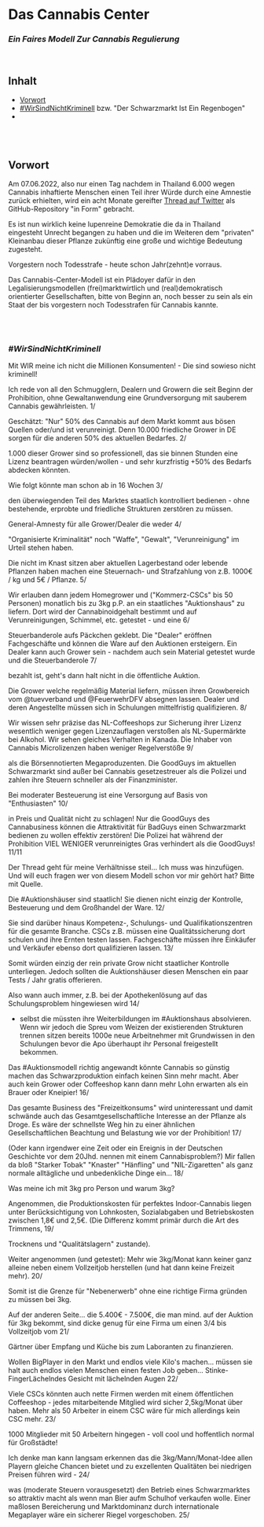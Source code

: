# Das Cannabis Center
### *Ein Faires Modell Zur Cannabis Regulierung*

<br>

## Inhalt

- [Vorwort](#Vorwort)
- [#WirSindNichtKriminell](#WirSindNichtKriminell) bzw. "Der Schwarzmarkt Ist Ein Regenbogen"
- 

<br>
<br>

## Vorwort<a id='Vorwort'></a>

Am 07.06.2022, also nur einen Tag nachdem in Thailand 6.000 wegen Cannabis inhaftierte Menschen einen Teil ihrer Würde durch eine Amnestie zurück erhielten, wird ein acht Monate gereifter [Thread auf Twitter](https://twitter.com/PeterNorml/status/1450430050281603075) als GitHub-Repository "in Form" gebracht.  

Es ist nun wirklich keine lupenreine Demokratie die da in Thailand eingesteht Unrecht begangen zu haben und die im Weiteren dem "privaten" Kleinanbau dieser Pflanze zukünftig eine große und wichtige Bedeutung zugesteht.  

Vorgestern noch Todesstrafe - heute schon Jahr(zehnt)e vorraus.  

Das Cannabis-Center-Modell ist ein Plädoyer dafür in den Legalisierungsmodellen (frei)marktwirtlich und (real)demokratisch orientierter Gesellschaften, bitte von Beginn an, noch besser zu sein als ein Staat der bis vorgestern noch Todesstrafen für Cannabis kannte.


<br>
<br>

### *#WirSindNichtKriminell*<a id='WirSindNichtKriminell'></a>
Mit WIR meine ich nicht die Millionen Konsumenten! - Die sind sowieso nicht kriminell!

Ich rede von all den Schmugglern, Dealern und Growern die seit Beginn der Prohibition, ohne Gewaltanwendung eine Grundversorgung mit sauberem Cannabis gewährleisten.
1/


Geschätzt:
"Nur" 50% des Cannabis auf dem Markt kommt aus bösen Quellen oder/und ist verunreinigt.
Denn 10.000 friedliche Grower in DE sorgen für die anderen 50% des aktuellen Bedarfes.
2/


1.000 dieser Grower sind so professionell, das sie binnen Stunden eine Lizenz beantragen würden/wollen - und sehr kurzfristig +50% des Bedarfs abdecken könnten. 

Wie folgt könnte man schon ab in 16 Wochen
3/


den überwiegenden Teil des Marktes staatlich kontrolliert bedienen - ohne bestehende, erprobte und friedliche Strukturen zerstören zu müssen.

General-Amnesty für alle Grower/Dealer die weder 
4/


"Organisierte Kriminalität" noch "Waffe", "Gewalt", "Verunreinigung" im Urteil stehen haben.

Die nicht im Knast sitzen aber aktuellen Lagerbestand oder lebende Pflanzen haben machen eine Steuernach- und Strafzahlung von z.B. 1000€ / kg und 5€ / Pflanze. 
5/


Wir erlauben dann jedem Homegrower und ("Kommerz-CSCs" bis 50 Personen) monatlich bis zu 3kg p.P. an ein staatliches "Auktionshaus" zu liefern.
Dort wird der Cannabinoidgehalt bestimmt und auf Verunreinigungen, Schimmel, etc. getestet - und eine
6/


Steuerbanderole aufs Päckchen geklebt.
Die "Dealer" eröffnen Fachgeschäfte und können die Ware auf den Auktionen ersteigern.
Ein Dealer kann auch Grower sein - nachdem auch sein Material getestet wurde und die Steuerbanderole
7/


bezahlt ist, geht's dann halt nicht in die öffentliche Auktion.

Die Grower welche regelmäßig Material liefern, müssen ihren Growbereich vom @tuevverband und @FeuerwehrDFV absegnen lassen.
Dealer und deren Angestellte müssen sich in Schulungen mittelfristig qualifizieren.
8/


Wir wissen sehr präzise das NL-Coffeeshops zur Sicherung ihrer Lizenz wesentlich weniger gegen Lizenzauflagen verstoßen als NL-Supermärkte bei Alkohol.
Wir sehen gleiches Verhalten in Kanada. Die Inhaber von Cannabis Microlizenzen haben weniger Regelverstöße
9/


als die Börsennotierten Megaproduzenten.
Die GoodGuys im aktuellen Schwarzmarkt sind außer bei Cannabis gesetzestreuer als die Polizei und zahlen ihre Steuern schneller als der Finanzminister.

Bei moderater Besteuerung ist eine Versorgung auf Basis von "Enthusiasten"
10/


in Preis und Qualität nicht zu schlagen! Nur die GoodGuys des Cannabusiness können die Attraktivität für BadGuys einen Schwarzmarkt bedienen zu wollen effektiv zerstören!
Die Polizei hat während der Prohibition VIEL WENIGER verunreinigtes Gras verhindert als die GoodGuys!
11/11


Der Thread geht für meine Verhältnisse steil...
Ich muss was hinzufügen.
Und will euch fragen wer von diesem Modell schon vor mir gehört hat? Bitte mit Quelle.

Die #Auktionshäuser sind staatlich!
Sie dienen nicht einzig der Kontrolle, Besteuerung und dem Großhandel der Ware.
12/


Sie sind darüber hinaus Kompetenz-, Schulungs- und Qualifikationszentren für die gesamte Branche. 
CSCs z.B. müssen eine Qualitätssicherung dort schulen und ihre Ernten testen lassen.
Fachgeschäfte müssen ihre Einkäufer und Verkäufer ebenso dort qualifizieren lassen.
13/


Somit würden einzig der rein private Grow nicht staatlicher Kontrolle unterliegen. Jedoch sollten die Auktionshäuser diesen Menschen ein paar Tests / Jahr gratis offerieren. 

Also wann auch immer, z.B. bei der Apothekenlösung auf das Schulungsproblem hingewiesen wird
14/


- selbst die müssten ihre Weiterbildungen im #Auktionshaus absolvieren.
Wenn wir jedoch die Spreu vom Weizen der existierenden Strukturen trennen sitzen bereits 1000e neue Arbeitnehmer mit Grundwissen in den Schulungen bevor die Apo überhaupt ihr Personal freigestellt bekommen.


Das #Auktionsmodell richtig angewandt könnte Cannabis so günstig machen das Schwarzproduktion einfach keinen Sinn mehr macht. Aber auch kein Grower oder Coffeeshop kann dann mehr Lohn erwarten als ein Brauer oder Kneipier!
16/


Das gesamte Business des "Freizeitkonsums" wird uninteressant und damit schwände auch das Gesamtgesellschaftliche Interesse an der Pflanze als Droge. Es wäre der schnellste Weg hin zu einer ähnlichen Gesellschaftlichen Beachtung und Belastung wie vor der Prohibition!
17/


(Oder kann irgendwer eine Zeit oder ein Ereignis in der Deutschen Geschichte vor dem 20Jhd. nennen mit einem Cannabisproblem?)
Mir fallen da bloß "Starker Tobak" "Knaster" "Hänfling" und "NIL-Zigaretten" als ganz normale alltägliche und unbedenkliche Dinge ein...
18/


Was meine ich mit 3kg pro Person und warum 3kg?

Angenommen, die Produktionskosten für perfektes Indoor-Cannabis liegen unter Berücksichtigung von Lohnkosten, Sozialabgaben und Betriebskosten zwischen 1,8€ und 2,5€. (Die Differenz kommt primär durch die Art des Trimmens,
19/


Trocknens und "Qualitätslagern" zustande).

Weiter angenommen (und getestet): Mehr wie 3kg/Monat kann keiner ganz alleine neben einem Vollzeitjob herstellen (und hat dann keine Freizeit mehr).
20/


Somit ist die Grenze für "Nebenerwerb" ohne eine richtige Firma gründen zu müssen bei 3kg.

Auf der anderen Seite... die 5.400€ - 7.500€, die man mind. auf der Auktion für 3kg bekommt, sind dicke genug für eine Firma um einen 3/4 bis Vollzeitjob vom 
21/


Gärtner über Empfang und Küche bis zum Laboranten zu finanzieren.

Wollen BigPlayer in den Markt und endlos viele Kilo's machen... müssen sie halt auch endlos vielen Menschen einen festen Job geben... Stinke-FingerLächelndes Gesicht mit lächelnden Augen
22/


Viele CSCs könnten auch nette Firmen werden mit einem öffentlichen Coffeeshop - jedes mitarbeitende Mitglied wird sicher 2,5kg/Monat über haben.
Mehr als 50 Arbeiter in einem CSC wäre für mich allerdings kein CSC mehr.
23/


1000 Mitglieder mit 50 Arbeitern hingegen - voll cool und hoffentlich normal für Großstädte!

Ich denke man kann langsam erkennen das die 3kg/Mann/Monat-Idee allen Playern gleiche Chancen bietet und zu exzellenten Qualitäten bei niedrigen Preisen führen wird -
24/


was (moderate Steuern vorausgesetzt) den Betrieb eines Schwarzmarktes so attraktiv macht als wenn man Bier aufm Schulhof verkaufen wolle.
Einer maßlosen Bereicherung und Marktdominanz durch internationale Megaplayer wäre ein sicherer Riegel vorgeschoben.
25/

